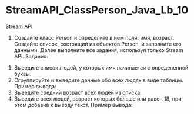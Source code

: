 # StreamAPI_ClassPerson_Java_Lb_10
Stream API
1. Создайте класс Person и определите в нем поля: имя, возраст.
Создайте список, состоящий из объектов Person, и заполните его
данными. Далее выполните все задания, используя только Stream
API.
Задания:
1) Выведите список людей, у которых имя начинается с
определенной буквы.
2) Сгруппируйте и выведите данные обо всех людях в
виде таблицы. Пример вывода:
3) Выведите средний возраст всех людей из списка.
4) Выведите всех людей, возраст которых больше или равен 18, при
этом добавив к выводу текст. Пример вывода:


